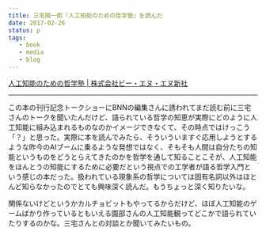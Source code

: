 ```yaml
---
title: 三宅陽一郎『人工知能のための哲学塾』を読んだ
date: 2017-02-26
status: p
tags:
   - book
   - media
   - blog
---
```


[人工知能のための哲学塾 \| 株式会社ビー・エヌ・エヌ新社](http://www.bnn.co.jp/books/8210/)

---

この本の刊行記念トークショーにBNNの編集さんに誘われてまだ読む前に三宅さんのトークを聞いたんだけど、語られている哲学の知恵が実際にどのように人工知能に組み込まれるものなのかイメージできなくて、その時点ではけっこう「？」と思った。実際に本を読んでみたら、そういういますぐ応用しようとするような昨今のAIブームに乗るような発想ではなく、そもそも人間は自分たちの知能というものをどうとらえてきたのかを哲学を通して知ることこそが、人工知能をほんとうの知能にするために必要だという視点での工学者が語る哲学入門という感じの本だった。扱われている現象系の哲学については固有名詞以外はほとんど知らなかったのでとても興味深く読んだ。もうちょっと深く知りたいな。

関係ないけどというかカルチョビットもやってるからだけど、ほぼ人工知能のゲームばかり作っているともいえる園部さんの人工知能観ってどこかで語られていたりするのかな。三宅さんとの対談とか聞いてみたいもの。
